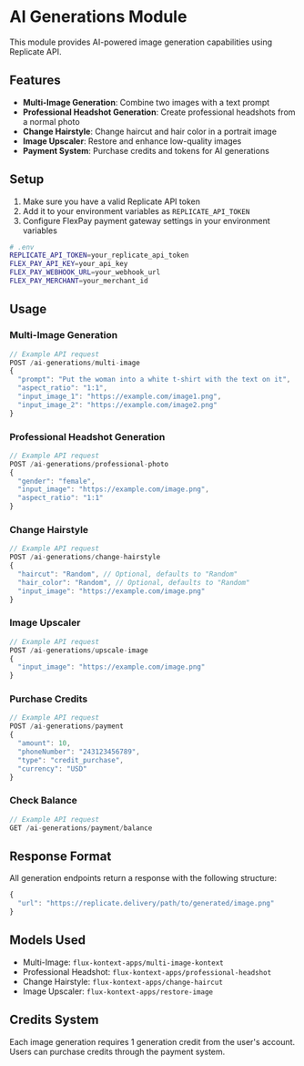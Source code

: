 # AI Generations Module

This module provides AI-powered image generation capabilities using Replicate API.

## Features

- **Multi-Image Generation**: Combine two images with a text prompt
- **Professional Headshot Generation**: Create professional headshots from a normal photo
- **Change Hairstyle**: Change haircut and hair color in a portrait image
- **Image Upscaler**: Restore and enhance low-quality images
- **Payment System**: Purchase credits and tokens for AI generations

## Setup

1. Make sure you have a valid Replicate API token
2. Add it to your environment variables as `REPLICATE_API_TOKEN`
3. Configure FlexPay payment gateway settings in your environment variables

```bash
# .env
REPLICATE_API_TOKEN=your_replicate_api_token
FLEX_PAY_API_KEY=your_api_key
FLEX_PAY_WEBHOOK_URL=your_webhook_url
FLEX_PAY_MERCHANT=your_merchant_id
```

## Usage

### Multi-Image Generation

```typescript
// Example API request
POST /ai-generations/multi-image
{
  "prompt": "Put the woman into a white t-shirt with the text on it",
  "aspect_ratio": "1:1",
  "input_image_1": "https://example.com/image1.png",
  "input_image_2": "https://example.com/image2.png"
}
```

### Professional Headshot Generation

```typescript
// Example API request
POST /ai-generations/professional-photo
{
  "gender": "female",
  "input_image": "https://example.com/image.png",
  "aspect_ratio": "1:1"
}
```

### Change Hairstyle

```typescript
// Example API request
POST /ai-generations/change-hairstyle
{
  "haircut": "Random", // Optional, defaults to "Random"
  "hair_color": "Random", // Optional, defaults to "Random"
  "input_image": "https://example.com/image.png"
}
```

### Image Upscaler

```typescript
// Example API request
POST /ai-generations/upscale-image
{
  "input_image": "https://example.com/image.png"
}
```

### Purchase Credits

```typescript
// Example API request
POST /ai-generations/payment
{
  "amount": 10,
  "phoneNumber": "243123456789",
  "type": "credit_purchase",
  "currency": "USD"
}
```

### Check Balance

```typescript
// Example API request
GET /ai-generations/payment/balance
```

## Response Format

All generation endpoints return a response with the following structure:

```typescript
{
  "url": "https://replicate.delivery/path/to/generated/image.png"
}
```

## Models Used

- Multi-Image: `flux-kontext-apps/multi-image-kontext`
- Professional Headshot: `flux-kontext-apps/professional-headshot`
- Change Hairstyle: `flux-kontext-apps/change-haircut`
- Image Upscaler: `flux-kontext-apps/restore-image`

## Credits System

Each image generation requires 1 generation credit from the user's account. Users can purchase credits through the payment system. 